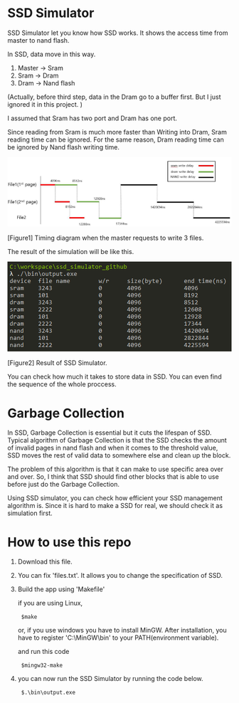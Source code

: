 # SSD Simulator

SSD Simulator let you know how SSD works. It shows the access time from master to nand flash.

In SSD, data move in this way.

1. Master -> Sram
2. Sram -> Dram
3. Dram -> Nand flash

(Actually, before third step, data in the Dram go to a buffer first. But I just ignored it in this project. )

I assumed that Sram has two port and Dram has one port.

Since reading from Sram is much more faster than Writing into Dram, Sram reading time can be ignored. For the same reason, Dram reading time can be ignored by Nand flash writing time.

<img src="./images/nandtiming.png"/>

[Figure1] Timing diagram when the master requests to write 3 files.

The result of the simulation will be like this.

<img src="./images/screenshot.png">

[Figure2] Result of SSD Simulator.


You can check how much it takes to store data in SSD. You can even find the sequence of the whole proccess.

# Garbage Collection

 In SSD, Garbage Collection is essential but it cuts the lifespan of SSD. Typical algorithm of Garbage Collection is that the SSD checks the amount of invalid pages in nand flash and when it comes to the threshold value, SSD moves the rest of valid data to somewhere else and clean up the block.

 The problem of this algorithm is that it can make to use specific area over and over. So, I think that SSD should find other blocks that is able to use before just do the Garbage Collection.  

Using SSD simulator, you can check how efficient your SSD management algorithm is. Since it is hard to make a SSD for real, we should check it as simulation first.

# How to use this repo

1. Download this file.
2. You can fix 'files.txt'. It allows you to change the specification of SSD.
3. Build the app using 'Makefile'
  
   if you are using Linux,

        $make

    or, if you use windows you have to install MinGW. After installation, you have to register 'C:\MinGW\bin\' to your PATH(environment variable).
    
    and run this code 

        $mingw32-make

4. you can now run the SSD Simulator by running the code below.

        $.\bin\output.exe
        